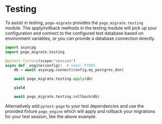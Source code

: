 # Testing

To assist in testing, `pogo-migrate` provides the `pogo_migrate.testing`
module. The apply/rollback methods in the testing module will pick up your
configuration and connect to the configured test database based on environment
variables, or you can provide a database connection directly.

```python
import asyncpg
import pogo_migrate.testing

@pytest.fixture(scope="session")
async def _engine(config):  # noqa: PT005
    db = await asyncpg.connect(config.my_postgres_dsn)

    await pogo_migrate.testing.apply(db)

    yield

    await pogo_migrate.testing.rollback(db)
```

Alternatively add `pytest-pogo` to your test dependencies and use the provided
fixture `pogo_engine` which will apply and rollback your migrations for your
test session, like the above example.
